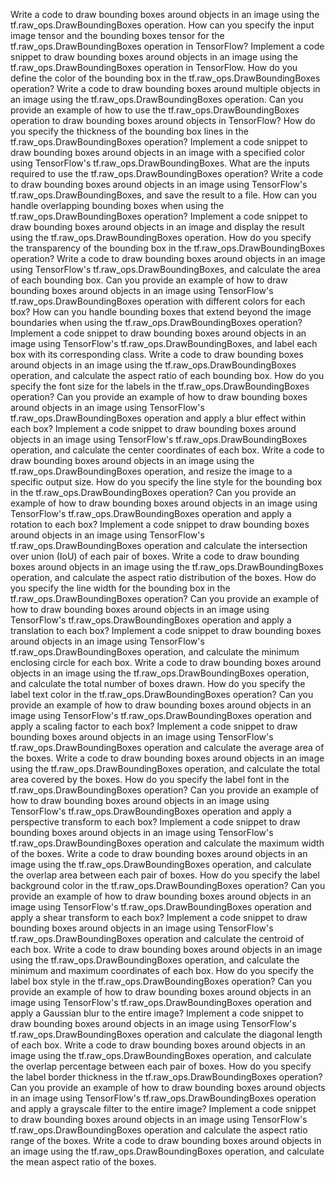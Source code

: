 Write a code to draw bounding boxes around objects in an image using the tf.raw_ops.DrawBoundingBoxes operation.
How can you specify the input image tensor and the bounding boxes tensor for the tf.raw_ops.DrawBoundingBoxes operation in TensorFlow?
Implement a code snippet to draw bounding boxes around objects in an image using the tf.raw_ops.DrawBoundingBoxes operation in TensorFlow.
How do you define the color of the bounding box in the tf.raw_ops.DrawBoundingBoxes operation?
Write a code to draw bounding boxes around multiple objects in an image using the tf.raw_ops.DrawBoundingBoxes operation.
Can you provide an example of how to use the tf.raw_ops.DrawBoundingBoxes operation to draw bounding boxes around objects in TensorFlow?
How do you specify the thickness of the bounding box lines in the tf.raw_ops.DrawBoundingBoxes operation?
Implement a code snippet to draw bounding boxes around objects in an image with a specified color using TensorFlow's tf.raw_ops.DrawBoundingBoxes.
What are the inputs required to use the tf.raw_ops.DrawBoundingBoxes operation?
Write a code to draw bounding boxes around objects in an image using TensorFlow's tf.raw_ops.DrawBoundingBoxes, and save the result to a file.
How can you handle overlapping bounding boxes when using the tf.raw_ops.DrawBoundingBoxes operation?
Implement a code snippet to draw bounding boxes around objects in an image and display the result using the tf.raw_ops.DrawBoundingBoxes operation.
How do you specify the transparency of the bounding box in the tf.raw_ops.DrawBoundingBoxes operation?
Write a code to draw bounding boxes around objects in an image using TensorFlow's tf.raw_ops.DrawBoundingBoxes, and calculate the area of each bounding box.
Can you provide an example of how to draw bounding boxes around objects in an image using TensorFlow's tf.raw_ops.DrawBoundingBoxes operation with different colors for each box?
How can you handle bounding boxes that extend beyond the image boundaries when using the tf.raw_ops.DrawBoundingBoxes operation?
Implement a code snippet to draw bounding boxes around objects in an image using TensorFlow's tf.raw_ops.DrawBoundingBoxes, and label each box with its corresponding class.
Write a code to draw bounding boxes around objects in an image using the tf.raw_ops.DrawBoundingBoxes operation, and calculate the aspect ratio of each bounding box.
How do you specify the font size for the labels in the tf.raw_ops.DrawBoundingBoxes operation?
Can you provide an example of how to draw bounding boxes around objects in an image using TensorFlow's tf.raw_ops.DrawBoundingBoxes operation and apply a blur effect within each box?
Implement a code snippet to draw bounding boxes around objects in an image using TensorFlow's tf.raw_ops.DrawBoundingBoxes operation, and calculate the center coordinates of each box.
Write a code to draw bounding boxes around objects in an image using the tf.raw_ops.DrawBoundingBoxes operation, and resize the image to a specific output size.
How do you specify the line style for the bounding box in the tf.raw_ops.DrawBoundingBoxes operation?
Can you provide an example of how to draw bounding boxes around objects in an image using TensorFlow's tf.raw_ops.DrawBoundingBoxes operation and apply a rotation to each box?
Implement a code snippet to draw bounding boxes around objects in an image using TensorFlow's tf.raw_ops.DrawBoundingBoxes operation and calculate the intersection over union (IoU) of each pair of boxes.
Write a code to draw bounding boxes around objects in an image using the tf.raw_ops.DrawBoundingBoxes operation, and calculate the aspect ratio distribution of the boxes.
How do you specify the line width for the bounding box in the tf.raw_ops.DrawBoundingBoxes operation?
Can you provide an example of how to draw bounding boxes around objects in an image using TensorFlow's tf.raw_ops.DrawBoundingBoxes operation and apply a translation to each box?
Implement a code snippet to draw bounding boxes around objects in an image using TensorFlow's tf.raw_ops.DrawBoundingBoxes operation, and calculate the minimum enclosing circle for each box.
Write a code to draw bounding boxes around objects in an image using the tf.raw_ops.DrawBoundingBoxes operation, and calculate the total number of boxes drawn.
How do you specify the label text color in the tf.raw_ops.DrawBoundingBoxes operation?
Can you provide an example of how to draw bounding boxes around objects in an image using TensorFlow's tf.raw_ops.DrawBoundingBoxes operation and apply a scaling factor to each box?
Implement a code snippet to draw bounding boxes around objects in an image using TensorFlow's tf.raw_ops.DrawBoundingBoxes operation and calculate the average area of the boxes.
Write a code to draw bounding boxes around objects in an image using the tf.raw_ops.DrawBoundingBoxes operation, and calculate the total area covered by the boxes.
How do you specify the label font in the tf.raw_ops.DrawBoundingBoxes operation?
Can you provide an example of how to draw bounding boxes around objects in an image using TensorFlow's tf.raw_ops.DrawBoundingBoxes operation and apply a perspective transform to each box?
Implement a code snippet to draw bounding boxes around objects in an image using TensorFlow's tf.raw_ops.DrawBoundingBoxes operation and calculate the maximum width of the boxes.
Write a code to draw bounding boxes around objects in an image using the tf.raw_ops.DrawBoundingBoxes operation, and calculate the overlap area between each pair of boxes.
How do you specify the label background color in the tf.raw_ops.DrawBoundingBoxes operation?
Can you provide an example of how to draw bounding boxes around objects in an image using TensorFlow's tf.raw_ops.DrawBoundingBoxes operation and apply a shear transform to each box?
Implement a code snippet to draw bounding boxes around objects in an image using TensorFlow's tf.raw_ops.DrawBoundingBoxes operation and calculate the centroid of each box.
Write a code to draw bounding boxes around objects in an image using the tf.raw_ops.DrawBoundingBoxes operation, and calculate the minimum and maximum coordinates of each box.
How do you specify the label box style in the tf.raw_ops.DrawBoundingBoxes operation?
Can you provide an example of how to draw bounding boxes around objects in an image using TensorFlow's tf.raw_ops.DrawBoundingBoxes operation and apply a Gaussian blur to the entire image?
Implement a code snippet to draw bounding boxes around objects in an image using TensorFlow's tf.raw_ops.DrawBoundingBoxes operation and calculate the diagonal length of each box.
Write a code to draw bounding boxes around objects in an image using the tf.raw_ops.DrawBoundingBoxes operation, and calculate the overlap percentage between each pair of boxes.
How do you specify the label border thickness in the tf.raw_ops.DrawBoundingBoxes operation?
Can you provide an example of how to draw bounding boxes around objects in an image using TensorFlow's tf.raw_ops.DrawBoundingBoxes operation and apply a grayscale filter to the entire image?
Implement a code snippet to draw bounding boxes around objects in an image using TensorFlow's tf.raw_ops.DrawBoundingBoxes operation and calculate the aspect ratio range of the boxes.
Write a code to draw bounding boxes around objects in an image using the tf.raw_ops.DrawBoundingBoxes operation, and calculate the mean aspect ratio of the boxes.